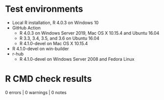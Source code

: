 # Test environments
* Local R installation, R 4.0.3 on Windows 10
* GitHub Action
    - R 4.0.3 on Windows Server 2019, Mac OS X 10.15.4 and Ubuntu 16.04
    - R 3.3, 3.4, 3.5, and 3.6 on Ubuntu 16.04
    - R 4.1.0-devel on Mac OS X 10.15.4
* R 4.1.0-devel on win-builder
* r-hub
    - R 4.1.0-devel on Windows Server 2008 and Fedora Linux

# R CMD check results

0 errors | 0 warnings | 0 notes
